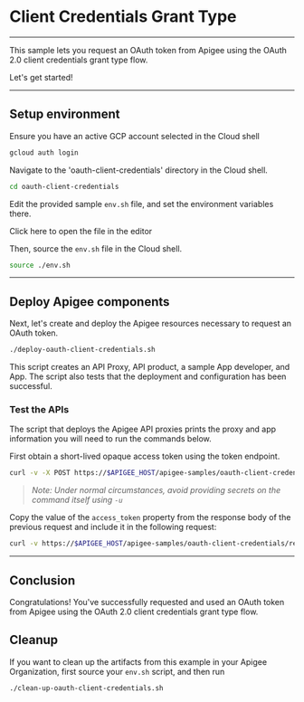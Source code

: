 # Client Credentials Grant Type

---
This sample lets you request an OAuth token from Apigee using the OAuth 2.0 client credentials grant type flow.

Let's get started!

---

## Setup environment

Ensure you have an active GCP account selected in the Cloud shell

```sh
gcloud auth login
```

Navigate to the 'oauth-client-credentials' directory in the Cloud shell.

```sh
cd oauth-client-credentials
```

Edit the provided sample `env.sh` file, and set the environment variables there.

Click <walkthrough-editor-open-file filePath="oauth-client-credentials/env.sh">here</walkthrough-editor-open-file> to open the file in the editor

Then, source the `env.sh` file in the Cloud shell.

```sh
source ./env.sh
```

---

## Deploy Apigee components

Next, let's create and deploy the Apigee resources necessary to request an OAuth token.

```sh
./deploy-oauth-client-credentials.sh
```

This script creates an API Proxy, API product, a sample App developer, and App. The script also tests that the deployment and configuration has been successful.

### Test the APIs

The script that deploys the Apigee API proxies prints the proxy and app information you will need to run the commands below.

First obtain a short-lived opaque access token using the token endpoint.

```bash
curl -v -X POST https://$APIGEE_HOST/apigee-samples/oauth-client-credentials/token -u $APP_CLIENT_ID:$APP_CLIENT_SECRET -d "grant_type=client_credentials"
```

> _Note: Under normal circumstances, avoid providing secrets on the command itself using `-u`_

Copy the value of the `access_token` property from the response body of the previous request and include it in the following request:

```bash
curl -v https://$APIGEE_HOST/apigee-samples/oauth-client-credentials/resource -H "Authorization: Bearer access_token"
```

---

## Conclusion

<walkthrough-conclusion-trophy></walkthrough-conclusion-trophy>

Congratulations! You've successfully requested and used an OAuth token from Apigee using the OAuth 2.0 client credentials grant type flow.

<walkthrough-inline-feedback></walkthrough-inline-feedback>

## Cleanup

If you want to clean up the artifacts from this example in your Apigee Organization, first source your `env.sh` script, and then run

```bash
./clean-up-oauth-client-credentials.sh
```
